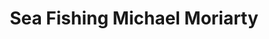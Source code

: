 ---
title: "Sea Fishing Michael Moriarty"
address: "Talaught, Fenit, Co. Kerry"
tel: "+353 (0)66 713 6303"
county: "Kerry"
category: "Sea Angling"
type: "Content"
lat: "52.2730598449707"
lng: "-9.875192642211914"
---